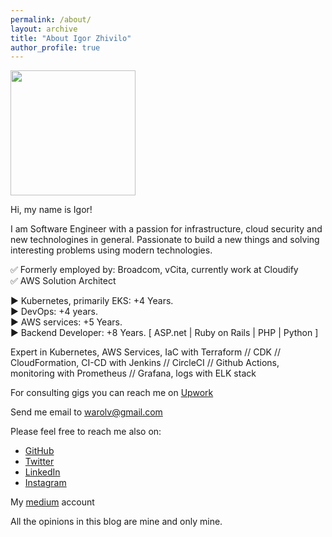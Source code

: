 ```yaml
---
permalink: /about/
layout: archive
title: "About Igor Zhivilo"
author_profile: true
---
```


<img src='/assets/images/me.jpg' align='center' width='200px'/> 

Hi, my name is Igor!

I am Software Engineer with a passion for infrastructure, cloud security and new technologines in general. Passionate to build a new things and solving interesting problems using modern technologies.

✅ Formerly employed by: Broadcom, vCita, currently work at Cloudify<br>
✅ AWS Solution Architect 

► Kubernetes, primarily EKS: +4 Years.<br>
► DevOps: +4 years.<br>
► AWS services: +5 Years.<br>
► Backend Developer: +8 Years. [ ASP.net | Ruby on Rails | PHP | Python ]

Expert in Kubernetes, AWS Services, IaC with Terraform // CDK // CloudFormation, CI-CD with Jenkins // CircleCI // Github Actions, monitoring with Prometheus // Grafana, logs with ELK stack

For consulting gigs you can reach me on [Upwork](https://www.upwork.com/freelancers/warolv)

Send me email to [warolv@gmail.com](mailto:warolv@gmail.com)

Please feel free to reach me also on:
* [GitHub](https://github.com/warolv)
* [Twitter](https://twitter.com/warolv)
* [LinkedIn](https://www.linkedin.com/in/igorzhivilo/)
* [Instagram](https://www.instagram.com/warolv/)

My [medium](https://warolv.medium.com/) account

All the opinions in this blog are mine and only mine.